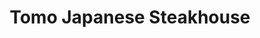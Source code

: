 ---
layout: place
title: Tomo Japanese Steakhouse
permalink: /indiana/indianapolis/tomo-japanese-steakhouse.html
stateAbbr: IN
stateName: Indiana
cityName: Indianapolis
seo:
  type: restaurant
  links: null
place_id: ChIJh19Z-e5Sa4gR-Zh44c1djQ8
photos:
  - name: >-
      places/ChIJh19Z-e5Sa4gR-Zh44c1djQ8/photos/AeeoHcJMTH52VH40rxtaGi0KJ6rfkYu6jqVIF-ic2JyZdwhvNXrrEfABg31ufuC34crYrPTl26DO67XLDslIwjjxVRmujZON-xrUuJePEGn4Pku4sb_BASTLHmkVjkK2mzivI8o5aUqM9xLKC9AkasCSPps5pa3v7-PeK6lyhsPGD88_WBjGio2KgpR9D7boxGTxXE5XBL0MS5Es7X6mdoVRY9xheCOA0O7wk3oDBBNA7rhcX4n9Ws4EaGe3qJKMZVtLqvyngdLFn9LHICKuy-UcdPOGRzPtr9SwcVswJs_aG30KBw
    widthPx: 960
    heightPx: 1280
    authorAttributions:
      - displayName: Tomo Japanese Steakhouse
        uri: https://maps.google.com/maps/contrib/115018997656011119641
        photoUri: >-
          https://lh3.googleusercontent.com/a-/ALV-UjUZS86NpRnd3FU3dXS82Igpz-3sS2pd0_Y6eEVv0-wczKrJatXu=s100-p-k-no-mo
    flagContentUri: >-
      https://www.google.com/local/imagery/report/?cb_client=maps_api_places.places_api&image_key=!1e10!2sAF1QipP0jlJoFkkFsrvtouQULE8yiSxdhkqVo9qqhINI&hl=en-US
    googleMapsUri: >-
      https://www.google.com/maps/place//data=!3m4!1e2!3m2!1sAF1QipP0jlJoFkkFsrvtouQULE8yiSxdhkqVo9qqhINI!2e10!4m2!3m1!1s0x886b52eef9595f87:0xf8d5dcde17898f9
  - name: >-
      places/ChIJh19Z-e5Sa4gR-Zh44c1djQ8/photos/AeeoHcL-_F7FjLTnS6FghfR4dpr8iUyVj8OIuhzp4DtIB0DpVGDYNnQb9UauVrKb8WS4HxzwMgpzMDYHK27qmd8T4KuQEWuI9kmH-k4QSlubSXth2NRhnjROQpP6TTjf4B_WuigCl1qEls2Zkp8op0MupjK3Yvf0rgEa_XdWnnVp29Sew7KKWoh5swmHUXamt5A4QS82LDmUSQDLvLcZLH8_VyUgxgevnir1GK5NQ10IMfWTp_GMrQp-IOtSjDoIy3wrL3icrs3MftEy1FCN_PEVNFVGxFMm_J8t9dY4hieIReKtSA
    widthPx: 1000
    heightPx: 747
    authorAttributions:
      - displayName: Tomo Japanese Steakhouse
        uri: https://maps.google.com/maps/contrib/115018997656011119641
        photoUri: >-
          https://lh3.googleusercontent.com/a-/ALV-UjUZS86NpRnd3FU3dXS82Igpz-3sS2pd0_Y6eEVv0-wczKrJatXu=s100-p-k-no-mo
    flagContentUri: >-
      https://www.google.com/local/imagery/report/?cb_client=maps_api_places.places_api&image_key=!1e10!2sAF1QipMyJnEXAHXNZrL3XZIA_iZd_CnFUv2gmLI9rwpN&hl=en-US
    googleMapsUri: >-
      https://www.google.com/maps/place//data=!3m4!1e2!3m2!1sAF1QipMyJnEXAHXNZrL3XZIA_iZd_CnFUv2gmLI9rwpN!2e10!4m2!3m1!1s0x886b52eef9595f87:0xf8d5dcde17898f9
  - name: >-
      places/ChIJh19Z-e5Sa4gR-Zh44c1djQ8/photos/AeeoHcJECbTVx57uJnt9GqMLflfp5KBhb_qw8g34IfNoBKcmmNN8vOiSU6vbXvjCl69ukkEpwuGx4bb9iQQ9IQceKx_uufjTnNBd8TXmnFDyrlx6P4of_ChHtNfQnLg8BBGIMIREdlEKoRJqDFtWGj45GDL79Hfl_8y8yMASbnUrXFdJlBPxX3xmhNiWFlb5Q-IvKiPqr467QuIH92R2ZaBVuClxKp03a2ySRKYZt5FaLn-g8ROfjylTjHxjHhOSaMvY1Im13dNxG5uWakWXMKlEnEZoJpmlIkfAWqfcmkF8BcrUqvq28ZrjconhWZzv9-levf8jfyPwUkc2y2aLty7Cg-_ByFOJYHgX-FvFP2E4hgEELjQA2ZzNu_RYPAaGYANBWFLLejMjG6V954YBFcP-rKPx9Ko8H2-FIqZ_hKKdJpChSHk
    widthPx: 3224
    heightPx: 1848
    authorAttributions:
      - displayName: Amanda Ely Pedigo
        uri: https://maps.google.com/maps/contrib/107853258399482422299
        photoUri: >-
          https://lh3.googleusercontent.com/a/ACg8ocKxINrMpECw-cpgpZxp8YVhNPsDHrbQoobpYClJiuaEkO_tBg=s100-p-k-no-mo
    flagContentUri: >-
      https://www.google.com/local/imagery/report/?cb_client=maps_api_places.places_api&image_key=!1e10!2sCIHM0ogKEICAgMDw55GMkAE&hl=en-US
    googleMapsUri: >-
      https://www.google.com/maps/place//data=!3m4!1e2!3m2!1sCIHM0ogKEICAgMDw55GMkAE!2e10!4m2!3m1!1s0x886b52eef9595f87:0xf8d5dcde17898f9
  - name: >-
      places/ChIJh19Z-e5Sa4gR-Zh44c1djQ8/photos/AeeoHcLELLk8srT_oEpNgn7lVbxQ1nPZtFOc-yVM_f_daOCjyUtAyGTX27mnj9a8qW_WlfAzPIoZBk7V508RHZShu0szSdSd6krkUb2OUazfk1uj5YekibD-O90_1z1Rc4qeTGUrjVAKRHLVt2D2bOEnuyaPXLg-2VHth62aDXT36JhpM_WvMZCOlO1TzMJNi8tgX55YTj0ExAO6ZXP0CqQAtKax18ruNaQeiMYoM03lDyT8dC2ai2boQs0Xry6QfVGx3Sbd7n23PQcAr5jx1-kO4c90yHcY9hoJOb1HRxmcr1ALA3mEb0YbGGODzJl5DdsjVGTxOusW9xGui8l70qtwTaQJDTMK-k44KPE4WyBcxFT__O0e34tg5P8nHgkF0H256WEKNMHSCMwQvuZyiM-5gnBjkGhxKvpolrLT_58dtpWCQJbc
    widthPx: 4080
    heightPx: 3072
    authorAttributions:
      - displayName: Spellbound Wolf
        uri: https://maps.google.com/maps/contrib/112946295166964794431
        photoUri: >-
          https://lh3.googleusercontent.com/a-/ALV-UjUZNhZq0J9LVCKpYaYM2LraLsQR6kgrwC9dyqNH1USH1O6fGME0=s100-p-k-no-mo
    flagContentUri: >-
      https://www.google.com/local/imagery/report/?cb_client=maps_api_places.places_api&image_key=!1e10!2sCIHM0ogKEICAgIDR1b_qzQE&hl=en-US
    googleMapsUri: >-
      https://www.google.com/maps/place//data=!3m4!1e2!3m2!1sCIHM0ogKEICAgIDR1b_qzQE!2e10!4m2!3m1!1s0x886b52eef9595f87:0xf8d5dcde17898f9
  - name: >-
      places/ChIJh19Z-e5Sa4gR-Zh44c1djQ8/photos/AeeoHcKcD0QXGZtQIE0NsRBIc_fGY35pENGMU1ibWYK6toKAzXbcfk_QbUGnXsV54_4-Bo62IVBSddIemlinYwsIJPHIGYYm6_j5dMLbmMaBsvWpw-1oqy8nO_dGhl7ym0lmrUtCj_jY3p9JC6CIsnIaYJL5h5GlNmASNWBt85W32tv4oqHhJOUzdyPTGz9V_cQL1kptrLDod_mz4xNI74dn3udJXYsnpzYJlTu_UbYh358EqaqhxwNXCjFHzRrHAvhQui7_Lk8gM0bbOLE2OXdsc6H_wqOZYL5iVn1MmvJKM4lxoTGM7DkDRZ84C4Nk5pq2q_1uCfWe3fbVVnGRqok--SqZL8Ao_GoIy2nbRvgOMcqarw_Q2ZFGoTrfqJS_FN4cfxBxtrbjCgjA3ZLXcAUCArTQ_dzTHYEAFPv-rSBRAknGe8Hf
    widthPx: 4032
    heightPx: 3024
    authorAttributions:
      - displayName: Graydon Taylor
        uri: https://maps.google.com/maps/contrib/101578029212103196906
        photoUri: >-
          https://lh3.googleusercontent.com/a-/ALV-UjXSSc6mKPeSX6E0XpW5hjpcbl_aYSVAgI4zLoDpDlYh1DKC5u4FFQ=s100-p-k-no-mo
    flagContentUri: >-
      https://www.google.com/local/imagery/report/?cb_client=maps_api_places.places_api&image_key=!1e10!2sCIHM0ogKEICAgID9ruLThgE&hl=en-US
    googleMapsUri: >-
      https://www.google.com/maps/place//data=!3m4!1e2!3m2!1sCIHM0ogKEICAgID9ruLThgE!2e10!4m2!3m1!1s0x886b52eef9595f87:0xf8d5dcde17898f9
  - name: >-
      places/ChIJh19Z-e5Sa4gR-Zh44c1djQ8/photos/AeeoHcIUBGZFvv7raIsNqhBFZxtGz3vYHTN3_uIuzJfZPmrRTn3Rt4HmVguRXOvdwijzA1QTdZ5bA39gCVyQ-xPhtlJ6dQ_oETRAQVPAeKFBERGakhBUXjn8Pf-WAVqsii9RqEnLHxXZhe2hC0hpSbDqXHPEVLf9SvW8GuvJzPJu9lMxIXaSYHZao_fATEmzT2zbpJND5kXHi-R7CIHmalBT6btM5dFWb-hY1cCPt-uMCDrtxDSQFrUec0YNro3io2NJN3uVmIY2jhmn_nT5YzXnwsddVXiDm6a-BPMxh6wovMpYinT8WBAaxODQ1bih2ZA3xPB8lMaEhmD05FjGWAOpY0fGf4Rj4llvvtHwDisFANkRpe0FuBUuIJnv6aOmeVZCuhs-jwsfF_lfNVAaL4h9DOWAR_pOrxwnsZ1iIZoULd_S0_U
    widthPx: 3024
    heightPx: 4032
    authorAttributions:
      - displayName: J W (Jv)
        uri: https://maps.google.com/maps/contrib/111638641634849680498
        photoUri: >-
          https://lh3.googleusercontent.com/a/ACg8ocLZfbk45BpMy_xINepMPOTmhYYRB0KMh3Ir7pUUy5KOAenYCd5y=s100-p-k-no-mo
    flagContentUri: >-
      https://www.google.com/local/imagery/report/?cb_client=maps_api_places.places_api&image_key=!1e10!2sCIHM0ogKEICAgICL8bTG_gE&hl=en-US
    googleMapsUri: >-
      https://www.google.com/maps/place//data=!3m4!1e2!3m2!1sCIHM0ogKEICAgICL8bTG_gE!2e10!4m2!3m1!1s0x886b52eef9595f87:0xf8d5dcde17898f9
  - name: >-
      places/ChIJh19Z-e5Sa4gR-Zh44c1djQ8/photos/AeeoHcIXJB3FkGFJwhMg5R3POvVSatNRYCaV-3CN17WrDlQPSn3WSY_4-cP8ekDcvVPas9QD8enrnXmFLO4LZB8V9Bh7ovp81PkQecslv90MSxxhXmSHvZlk08A0sxrrGJku4eY9rAxv_t7J3AIUupT-b2NhpxEqhKTRziuFDT9SUMm2GauWGc8ADWs8TDih3mTXeI_2xwXB3BluJpohfYYepyb31a_aLdkNtJfXWrjJDG_bKgGA3uPo3TypW9VnX_uSReTFECkI5WEQlg8H-22JJb28b-wpx67VVDFq479G22q1nhvhQz2dnPl5VR2z1BIvVv2QHTwe6VyWpWd6iHA50KuTVgHQJvmziSBoFOGhT9RPC_ArR7fHauMcx3j4fHdePF7PxOYDMk4ehynPWMXTt377CC87JM0i_l9ABmbzSrMeqA
    widthPx: 3060
    heightPx: 4080
    authorAttributions:
      - displayName: KinkiMojo
        uri: https://maps.google.com/maps/contrib/112708944653729471200
        photoUri: >-
          https://lh3.googleusercontent.com/a-/ALV-UjV7gvdASxaYtiyhEGlkDSxDblvQ5UuIzJSE5vaV3_73WwL9a2I=s100-p-k-no-mo
    flagContentUri: >-
      https://www.google.com/local/imagery/report/?cb_client=maps_api_places.places_api&image_key=!1e10!2sCIHM0ogKEICAgICxu6njRQ&hl=en-US
    googleMapsUri: >-
      https://www.google.com/maps/place//data=!3m4!1e2!3m2!1sCIHM0ogKEICAgICxu6njRQ!2e10!4m2!3m1!1s0x886b52eef9595f87:0xf8d5dcde17898f9
  - name: >-
      places/ChIJh19Z-e5Sa4gR-Zh44c1djQ8/photos/AeeoHcI3zQaK054NQ4N1IgVfm7y5JvKmItQtlyofnfELk_3JRgpmO9QUNZ5e54_TiCBoqPsBTjadmhO9lQJv5_9YRMgVTCBZKtn1m7qeIf6VxvqzwgJQbiZCyvrl7iScoIu6tDOirHdozHlhecxeddHdRVC_FuY08hAs_Y7s76SvDmz4KtF3xCr-kwWus0l8CoTLQ15JIq5kuvu6S6HqmHJ4L0K0Yoy2lOyVIYca-G8sPvilQKy8u51aeBbru5s6e4pj7PJ91TU20_c9qGBCxQtwJ_NBBpU4aIE_g0_REN7noiwF8p-Co4XPOej382qa19KA96aOvtpGreot8tiuLpOos5hima8zzW9D8TF_Iym95Se7OpO8ICz-bouOdnncaBjhMU6pUpjWjHnyKJdJ1Nw-09WLl6gZwFuCIKLKHyKIpIDLqQCc
    widthPx: 3024
    heightPx: 4032
    authorAttributions:
      - displayName: Luis Aragon
        uri: https://maps.google.com/maps/contrib/103539929699002415920
        photoUri: >-
          https://lh3.googleusercontent.com/a/ACg8ocKY_0aSbUYPyMAWySPusnRdQPYAoKI2WHMEIV1BFeDBoTxfKQ=s100-p-k-no-mo
    flagContentUri: >-
      https://www.google.com/local/imagery/report/?cb_client=maps_api_places.places_api&image_key=!1e10!2sCIHM0ogKEICAgICfg-bPtgE&hl=en-US
    googleMapsUri: >-
      https://www.google.com/maps/place//data=!3m4!1e2!3m2!1sCIHM0ogKEICAgICfg-bPtgE!2e10!4m2!3m1!1s0x886b52eef9595f87:0xf8d5dcde17898f9
  - name: >-
      places/ChIJh19Z-e5Sa4gR-Zh44c1djQ8/photos/AeeoHcLj37HJwSqYsP2i86TLLjxvgpF7-riERadHi3PD74L5wXVC-R73QaIXQghkyNTtlu2XYW6AFPpAZrFTavtAxChwlarVd1xQ8cO1FnrIRUqDcqQwwJ6kdNa4LJ1LWs6nzJjUPXtMlw06HDIZAz4wE9G67Gj0C27MCV4uSFa35QstISpT14QjBajFC42Tm9wx_1PQwEoXuXvzGQasRJxYi-O5IhBh2s6Ht43ZP87NxyMLWfHs1Stg2suQWY1pJ8fbbcFfWNn4ZR4MVSWyYYGUw6RzPUELhycDqyE0pv9TrfsTRv4Yezdj4wo3JQhiC99rxvrvUUm6xqp9D5x9UG7_8PH-_BvknxffWQ1OBzUNHUdEFHyBlKH1lhgPr6gZO2x5lRMrcSgNvycuv8py7bb9neQcOe6i6JOA1Z6VNgwrlpJIHPiQ
    widthPx: 1125
    heightPx: 783
    authorAttributions:
      - displayName: Local Investor
        uri: https://maps.google.com/maps/contrib/104737071473533540453
        photoUri: >-
          https://lh3.googleusercontent.com/a-/ALV-UjUlW4MXYWwClzH3JrmDwV7qcgmH-UxrLu8CNmgNWRh5EUGU-L-S=s100-p-k-no-mo
    flagContentUri: >-
      https://www.google.com/local/imagery/report/?cb_client=maps_api_places.places_api&image_key=!1e10!2sCIHM0ogKEICAgIDmqZ6bsQE&hl=en-US
    googleMapsUri: >-
      https://www.google.com/maps/place//data=!3m4!1e2!3m2!1sCIHM0ogKEICAgIDmqZ6bsQE!2e10!4m2!3m1!1s0x886b52eef9595f87:0xf8d5dcde17898f9
  - name: >-
      places/ChIJh19Z-e5Sa4gR-Zh44c1djQ8/photos/AeeoHcK7QXvsGrjAHjTvRFbhEqJgARAWB_CX39V4khB1CQfY6rOquZBGykvondPsAWFJm3iAS9v8bFUAcMBEuW21Mmr-hp8sibE1y-1cE9ZSjDhUFhuUUq5oMdJB_qz2oQHBVoQzk22uKv3ntJxXVFKdd6GHp9bxnBs6_04u80MLRb_lrEKjoFGAGBtHLvnouULzhrGwMk0PWNmsqi44lHtcDoIZG01QwsWflu20h1LK190zrjeGGwMQghuZbV0aD2ubWC8vu4YrpI8SdfGNA9ql45FdSKfeuyHGsewYIs-L-vE3Ve1iIGuGeXnfycyxDJEHDUJrTY828DlRARband5pVdxWPVCA7jRIoHCjQv0_VujreVzfbSUd4VpTUK_lfLv7YIibaQKqyu7uHkO4WRSZRIKTcjV0irohHJx1urO0xzuhIA
    widthPx: 4800
    heightPx: 3599
    authorAttributions:
      - displayName: Luvenia Hudson
        uri: https://maps.google.com/maps/contrib/113284397741613030954
        photoUri: >-
          https://lh3.googleusercontent.com/a/ACg8ocI0TiK7uwIwPZEbkdOHB9D4p65w_LmciVG1-aIpRfW2jJaCew=s100-p-k-no-mo
    flagContentUri: >-
      https://www.google.com/local/imagery/report/?cb_client=maps_api_places.places_api&image_key=!1e10!2sCIHM0ogKEICAgIDeqtjXLQ&hl=en-US
    googleMapsUri: >-
      https://www.google.com/maps/place//data=!3m4!1e2!3m2!1sCIHM0ogKEICAgIDeqtjXLQ!2e10!4m2!3m1!1s0x886b52eef9595f87:0xf8d5dcde17898f9
address: '7411 N Keystone Ave # A, Indianapolis, IN 46240, USA'
street: '7411 N Keystone Ave # A'
city: Indianapolis
state: IN
zip: '46240'
country: USA
neighborhood: Clearwater
latitude: '39.888496'
longitude: '-86.121193'
accessibility_options:
  wheelchairAccessibleParking: true
  wheelchairAccessibleEntrance: true
  wheelchairAccessibleRestroom: true
  wheelchairAccessibleSeating: true
business_status: OPERATIONAL
name: Tomo Japanese Steakhouse
google_maps_links:
  directionsUri: >-
    https://www.google.com/maps/dir//''/data=!4m7!4m6!1m1!4e2!1m2!1m1!1s0x886b52eef9595f87:0xf8d5dcde17898f9!3e0
  placeUri: https://maps.google.com/?cid=1120655021117577465
  writeAReviewUri: >-
    https://www.google.com/maps/place//data=!4m3!3m2!1s0x886b52eef9595f87:0xf8d5dcde17898f9!12e1
  reviewsUri: >-
    https://www.google.com/maps/place//data=!4m4!3m3!1s0x886b52eef9595f87:0xf8d5dcde17898f9!9m1!1b1
  photosUri: >-
    https://www.google.com/maps/place//data=!4m3!3m2!1s0x886b52eef9595f87:0xf8d5dcde17898f9!10e5
primary_type: Restaurant
opening_hours: null
secondary_opening_hours: null
phone: null
price_level: null
price_range: null
rating: null
rating_count: 0
website: null
description: >-
  Explore Tomo Japanese Steakhouse in Indianapolis, IN$$$Tomo Japanese
  Steakhouse in Indianapolis, IN, provides a inviting venue for savoring
  Japanese-inspired dishes in a lively neighborhood. This spot highlights
  flavorful Asian cuisine options, including steakhouse classics that blend
  traditional techniques with fresh ingredients for a memorable meal.
  Accessibility features like wheelchair-friendly parking and entrances make it
  convenient for everyone to enjoy a relaxed dining experience. Whether you're
  seeking a casual gathering or a solo treat, the welcoming atmosphere adds to
  the appeal of exploring top-rated Japanese places nearby.
generative_summary: >-
  Explore Tomo Japanese Steakhouse in Indianapolis, IN$$$Tomo Japanese
  Steakhouse in Indianapolis, IN, provides a inviting venue for savoring
  Japanese-inspired dishes in a lively neighborhood. This spot highlights
  flavorful Asian cuisine options, including steakhouse classics that blend
  traditional techniques with fresh ingredients for a memorable meal.
  Accessibility features like wheelchair-friendly parking and entrances make it
  convenient for everyone to enjoy a relaxed dining experience. Whether you're
  seeking a casual gathering or a solo treat, the welcoming atmosphere adds to
  the appeal of exploring top-rated Japanese places nearby.
generative_disclosure: Summarized by AI using the Grok-3-Mini model.
reviews: null
review_summary: >-
  Insights from Visitor Feedback$$$While specific reviews weren't available in
  the latest data, general feedback for spots like this Japanese steakhouse
  often highlights the enjoyable blend of tasty entrees and welcoming vibes that
  keep diners coming back. Folks frequently mention appreciating the solid
  variety of dishes that evoke authentic flavors, making it a go-to for those
  hunting for sushi restaurants near me or similar Asian-inspired meals. Many
  note the easy accessibility and comfortable setting as pluses, contributing to
  a positive overall experience without any major drawbacks. Overall, it seems
  visitors find it a reliable choice for casual outings, with the emphasis on
  fresh preparations helping maintain its status among top-rated options in the
  area.
review_disclosure: Summarized by AI using the Grok-3-Mini model.
parking_options: null
payment_options: null
allow_dogs: null
curbside_pickup: null
delivery: null
dine_in: null
good_for_children: null
good_for_groups: null
good_for_sports: null
live_music: null
menu_for_children: null
outdoor_seating: null
reservable: null
restroom: null
serves_beer: null
serves_breakfast: null
serves_brunch: null
serves_cocktails: null
serves_coffee: null
serves_dinner: null
serves_dessert: null
serves_lunch: null
serves_vegetarian_food: null
serves_wine: null
takeout: null
update_category: pro
places_description: null

---